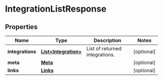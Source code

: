

# IntegrationListResponse

## Properties

Name | Type | Description | Notes
------------ | ------------- | ------------- | -------------
**integrations** | [**List&lt;Integration&gt;**](Integration.md) | List of returned integrations. |  [optional]
**meta** | [**Meta**](Meta.md) |  |  [optional]
**links** | [**Links**](Links.md) |  |  [optional]



